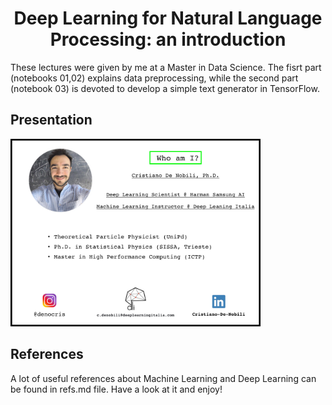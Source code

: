 <center> <h1>Deep Learning for Natural Language Processing: an introduction</h1> </center>



These lectures were given by me at a Master in Data Science. The fisrt part (notebooks 01,02) explains data preprocessing, while the second part (notebook 03) is devoted to develop a simple text generator in TensorFlow.


## Presentation

<img src="images/mypresentation.jpg" alt="Drawing" style="width: 400px;"/>

## References

A lot of useful references about Machine Learning and Deep Learning can be found in refs.md file. Have a look at it and enjoy!
